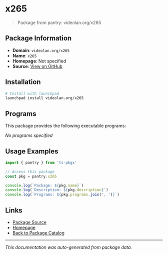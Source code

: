 # x265

> Package from pantry: videolan.org/x265

## Package Information

- **Domain**: `videolan.org/x265`
- **Name**: `x265`
- **Homepage**: Not specified
- **Source**: [View on GitHub](https://github.com/pkgxdev/pantry/tree/main/projects/videolan.org/x265/package.yml)

## Installation

```bash
# Install with launchpad
launchpad install videolan.org/x265
```

## Programs

This package provides the following executable programs:

*No programs specified*

## Usage Examples

```typescript
import { pantry } from 'ts-pkgx'

// Access this package
const pkg = pantry.x265

console.log(`Package: ${pkg.name}`)
console.log(`Description: ${pkg.description}`)
console.log(`Programs: ${pkg.programs.join(', ')}`)
```

## Links

- [Package Source](https://github.com/pkgxdev/pantry/tree/main/projects/videolan.org/x265/package.yml)
- [Homepage](#)
- [Back to Package Catalog](../../../package-catalog.md)

---

*This documentation was auto-generated from package data.*
